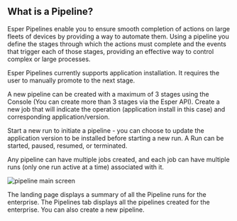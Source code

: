 ## What is a Pipeline?

Esper Pipelines enable you to ensure smooth completion of actions on large fleets of devices by providing a way to automate them. Using a pipeline you define the stages through which the actions must complete and the events that trigger each of those stages, providing an effective way to control complex or large processes.

Esper Pipelines currently supports application installation. It requires the user to manually promote to the next stage. 

A new pipeline can be created with a maximum of 3 stages using the Console (You can create more than 3 stages via the Esper API). Create a new job that will indicate the operation (application install in this case) and corresponding application/version.

Start a new run to initiate a pipeline - you can choose to update the application version to be installed before starting a new run. A Run can be started, paused, resumed, or terminated. 

Any pipeline can have multiple jobs created, and each job can have multiple runs (only one run active at a time) associated with it.

![pipeline main screen](./images/main-pipeline.png)

The landing page displays a summary of all the Pipeline runs for the enterprise. The Pipelines tab displays all the pipelines created for the enterprise. You can also create a new pipeline. 